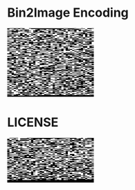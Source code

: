 # Bin2Image Encoding

![Encoding Library](./encode.go.jpg)

# LICENSE

![MIT License](./LICENSE.jpg)

